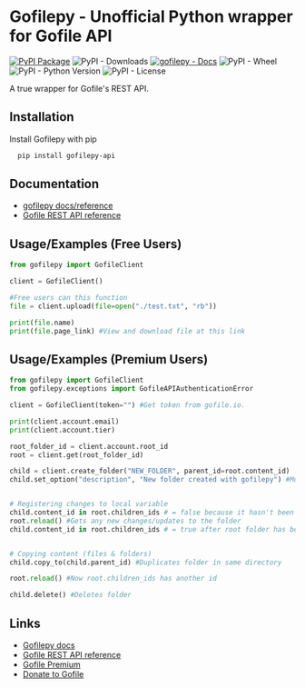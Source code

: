 
# Gofilepy - Unofficial Python wrapper for Gofile API

[![PyPI Package](https://badge.fury.io/py/gofilepy-api.svg)](https://pypi.org/project/gofilepy-api/)
![PyPI - Downloads](https://img.shields.io/pypi/dm/gofilepy-api)
[![gofilepy - Docs](https://img.shields.io/badge/docs-yes-bright_green)](https://m0bb1n.github.io/gofilepy/gofilepy.html)
![PyPI - Wheel](https://img.shields.io/pypi/wheel/gofilepy-api)
![PyPI - Python Version](https://img.shields.io/pypi/pyversions/gofilepy-api)
![PyPI - License](https://img.shields.io/pypi/l/gofilepy-api)

A true wrapper for Gofile's REST API.
## Installation

Install Gofilepy with pip
```bash
  pip install gofilepy-api
```

## Documentation
- [gofilepy docs/reference](https://m0bb1n.github.io/gofilepy/)
- [Gofile REST API reference](https://gofile.io/api)


## Usage/Examples (Free Users)

```python
from gofilepy import GofileClient

client = GofileClient()

#Free users can this function
file = client.upload(file=open("./test.txt", "rb"))

print(file.name)
print(file.page_link) #View and download file at this link

```

## Usage/Examples (Premium Users)

```python
from gofilepy import GofileClient
from gofilepy.exceptions import GofileAPIAuthenticationError

client = GofileClient(token="") #Get token from gofile.io.

print(client.account.email)
print(client.account.tier)

root_folder_id = client.account.root_id
root = client.get(root_folder_id)

child = client.create_folder("NEW_FOLDER", parent_id=root.content_id)
child.set_option("description", "New folder created with gofilepy") #More options available https://gofile.io/api


# Registering changes to local variable
child.content_id in root.children_ids # = false because it hasn't been updated
root.reload() #Gets any new changes/updates to the folder
child.content_id in root.children_ids # = true after root folder has been reloaded


# Copying content (files & folders)
child.copy_to(child.parent_id) #Duplicates folder in same directory

root.reload() #Now root.children_ids has another id

child.delete() #Deletes folder


```


## Links
 - [Gofilepy docs](https://m0bb1n.github.io/gofilepy/)
 - [Gofile REST API reference](https://gofile.io/api)
 - [Gofile Premium ](https://gofile.io/premium)
 - [Donate to Gofile](https://www.buymeacoffee.com/gofile)


